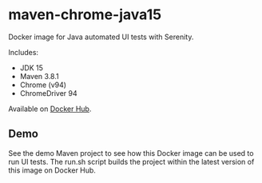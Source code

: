 # maven-chrome-java15

Docker image for Java automated UI tests with Serenity.

Includes:

* JDK 15
* Maven 3.8.1
* Chrome (v94)
* ChromeDriver 94

Available on [Docker Hub](https://hub.docker.com/r/zabolennyi/maven-chrome-java8/).

## Demo

See the demo Maven project to see how this Docker image can be used to run UI tests. 
The run.sh script builds the project within the latest version of this image on Docker Hub.
